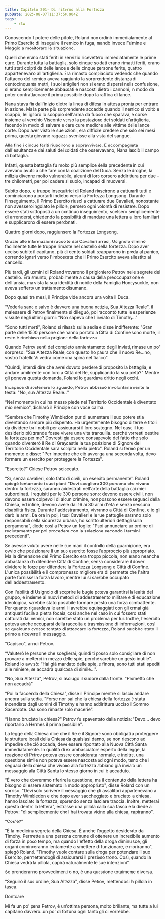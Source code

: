```yaml
---
title: Capitolo 201- Di ritorno alla Fortezza
pubDate: 2025-08-07T11:37:50.904Z
tags:
    - rtw
---
```



Conoscendo il potere delle pillole, Roland non ordinò immediatamente al Primo Esercito di inseguire il nemico in fuga, mandò invece Fulmine e Maggie a monitorare la situazione.


Quelli che erano stati feriti in servizio ricevettero immediatamente le prime cure. Durante tutta la battaglia, solo cinque soldati erano rimasti feriti, erano tutti stati colpiti da delle lance e delle cinque persone ferite, quattro appartenevano all'artiglieria. Era rimasto compiaciuto vedendo che quando l'attacco del nemico aveva raggiunto la sorprendente distanza di centocinquanta metri, i suoi artiglieri non si erano dispersi nella confusione, si erano semplicemente abbassati e nascosti dietro i cannoni, in modo da poter contrattaccare il prima possibile dopo la raffica di lance.


Nana stava fin dall'inizio dietro la linea di difesa in attesa pronta per entrare in azione. Ma la parte più sorprendente accadde quando il nemico si voltò e scappò, lei ignorò lo scoppio dell'arma da fuoco che sparava, e corse insieme al vecchio Visconte verso la postazione dei soldati d'artiglieria, facendo in modo di salvare e dare cure mediche alle vittime delle lance corte. Dopo aver visto le sue azioni, era difficile credere che solo sei mesi prima, questa giovane ragazza svenisse alla vista del sangue.


Alla fine i cinque feriti riuscirono a sopravvivere. E accompagnata dall'esultanza e dai saluti dei soldati che osservavano, Nana lasciò il campo di battaglia.


Infatti, questa battaglia fu molto più semplice della precedente in cui avevano avuto a che fare con la coalizione del Duca. Senza le droghe, la milizia divenne molto vulnerabile, alcuni di loro corsero addirittura per due – tre chilometri, per poi cadere al suolo, incapaci di muoversi.


Subito dopo, le truppe inseguitrici di Roland riuscirono a catturarli tutti e cominciarono a portarli indietro verso la Fortezza Longsong. Durante l'inseguimento, il Primo Esercito riuscì a catturare due Cavalieri, nonostante non avessero ingoiato le pillole, persero ogni volontà di resistere. Dopo essere stati sottoposti a un continuo inseguimento, scelsero semplicemente di arrendersi, chiedendo la possibilità di mandare una lettera ai loro familiari e supplicarono di essere perdonati.


Quattro giorni dopo, raggiunsero la Fortezza Longsong.


Grazie alle informazioni raccolte dai Cavalieri arresi, Usignolo eliminò facilmente tutte le truppe rimaste nel castello della fortezza. Dopo aver ucciso subito il capitano, più di cento soldati scapparono in preda al panico, correndo ignari verso l'imboscata che il Primo Esercito aveva allestito al cancello.


Più tardi, gli uomini di Roland trovarono il prigioniero Petrov nelle segrete del castello. Era smunto, probabilmente a causa della preoccupazione e dell'ansia, ma vista la sua identità di nobile della Famiglia Honeysuckle, non aveva sofferto un trattamento disumano.


Dopo quasi tre mesi, il Principe vide ancora una volta il Duca.


“Vederla sano e salvo è davvero una buona notizia, Sua Altezza Reale", il malessere di Petrov finalmente si dileguò, poi raccontò tutte le esperienze vissute negli ultimi giorni: “Non sapevo che l'inviato di Timothy..."


“Sono tutti morti", Roland si rilassò sulla sedia e disse indifferente: "Gran parte delle 1500 persone che hanno portato a Città di Confine sono morte, il resto è rinchiuso nella prigione della fortezza.


Quando Petrov sentì del completo annientamento degli inviati, rimase un po' sorpreso: "Sua Altezza Reale, con questo ho paura che il nuovo Re...no, vostro fratello Vi vedrà come una spina nel fianco".


“Quindi, intendi dire che avrei dovuto perdere di proposito la battaglia, e andare umilmente con loro a Città del Re, supplicando la sua pietà?" Mentre gli poneva questa domanda, Roland lo guardava dritto negli occhi.


Incapace di sostenere lo sguardo, Petrov abbassò involontariamente la testa: "No, sua Altezza Reale..."


“Nel momento in cui ha messo piede nel Territorio Occidentale è diventato mio nemico", dichiarò il Principe con voce calma.


“Sembra che Timothy Wimbledon pur di aumentare il suo potere stia diventando sempre più disperato. Ha urgentemente bisogno di terre e titoli da dividere tra i nobili per assicurarsi il loro sostegno. Nel caso il tuo desiderio più grande fosse vivere una vita tranquilla, perché vorresti gestire la fortezza per me? Dovresti già essere consapevole del fatto che solo quando diventerò il Re di Graycastle la tua posizione di Signore del Territorio Occidentale sarà scolpita nella pietra". Roland si fermò per un momento e disse: "Per impedire che ciò avvenga una seconda volta, devo formare un esercito per proteggere la Fortezza".


“Esercito?" Chiese Petrov scioccato.


“Sì, senza cavalieri, solo fatto di civili, un esercito permanente". Roland spiegò lentamente i suoi piani: "Devi scegliere 300 persone che vivano dentro la fortezza, saranno addestrati nell'arte della battaglia dai miei subordinati. I requisiti per le 300 persone sono: devono essere civili, non devono essere colpevoli di alcun crimine, non possono essere seguaci della Chiesa, ed infine, devono avere dai 16 ai 30 anni d'età e senza nessuna disabilità fisica. Durante l'addestramento, vivranno a Città di Confine, e io gli darò le armi. Da ora in poi, i tuoi Cavalieri e le tue pattuglie saranno solo responsabili della sicurezza urbana, ho scritto ulteriori dettagli sulla pergamena", diede così a Petrov un foglio: "Puoi annunciare un ordine di reclutamento per poi procedere con la selezione secondo i termini precedenti".


Se avesse voluto avere nelle sue mani il controllo della guarnigione, era ovvio che posizionare lì un suo esercito fosse l'approccio più appropriato. Ma la dimensione del Primo Esercito era troppo piccola, non erano neanche abbastanza da difendere Città di Confine, senza considerare il dover dividere le forze per difendere la Fortezza Longsong e Città di Confine. L'unica possibilità e il compromesso migliore era di permette che l'altra parte fornisse la forza lavoro, mentre lui si sarebbe occupato dell'addestramento.


Con l'abilità di Usignolo di scoprire le bugie poteva garantirsi la lealtà del gruppo, e insieme ai nuovi metodi di addestramento militare e di educazione ideologica, sarebbe stato possibile formare presto una forza combattente. Per quanto riguardava le armi, li avrebbe equipaggiati con gli ormai già antiquati fucile a pietra focaia, così anche nel caso in cui fossero stati catturati dai nemici, non sarebbe stato un problema per lui. Inoltre, l'esercito poteva anche occuparsi della raccolta e trasmissione di informazioni, così se qualcuno avesse tentato di attaccare la fortezza, Roland sarebbe stato il primo a ricevere il messaggio.


“Capisco", annuì Petrov.


“Valuterò le persone che sceglierai, quindi ti posso solo consigliare di non provare a metterci in mezzo delle spie, perché sarebbe un gesto inutile". Roland lo avvisò: “Hai già mandato delle spie, e finora, sono tutti stati spediti alle miniere, se accadrà qualcosa di simile...".


“No, Sua Altezza", Petrov, si asciugò il sudore dalla fronte. "Prometto che non accadrà".


“Poi la faccenda della Chiesa", disse il Principe mentre si lasciò andare ancora sulla sedia. "Forse non sai che la chiesa della fortezza è stata incendiata dagli uomini di Timothy e hanno addirittura ucciso il Sommo Sacerdote. Ora sono rimaste solo macerie".


“Hanno bruciato la chiesa?" Petrov fu spaventato dalla notizia: "Devo... devo riportarlo a Hermes il prima possibile".


La legge della Chiesa dice che il Re e il Signore sono obbligati a proteggere le strutture locali della Chiesa da qualsiasi danno, se non riescono ad impedire che ciò accada, deve essere riportato alla Nuova Città Santa immediatamente. In qualità di ex ambasciatore esperto della legge, la reazione di Petrov poteva essere considerata normale, e inoltre, una questione simile non poteva essere nascosta ad ogni modo, temo che i seguaci della chiesa che vivono alla fortezza abbiano già inviato un messaggio alla Città Santa lo stesso giorno in cui è accaduto.


“È vero che dovremmo riferire la questione, ma il contenuto della lettera ha bisogno di essere sistemato in modo appropriato", disse Roland con un sorriso. "Devi solo scrivere il messaggio che gli assalitori appartenevano a Timothy Wimbledon e che dopo aver saccheggiato e bruciato la chiesa, hanno lasciato la fortezza, sparendo senza lasciare traccia. Inoltre, metterai questo dentro la lettera", estrasse una pillola dalla sua tasca e la diede a Petrov: "dì semplicemente che l'hai trovata vicino alla chiesa, capiranno".


“Cos'è?”


“È la medicina segreta della Chiesa. È anche l'oggetto desiderato da Timohy. Permette a una persona comune di ottenere un incredibile aumento di forza in poco tempo, ma quando l'effetto della droga diminuisce, gli organi cominceranno lentamente a smettere di funzionare, e moriranno", spiegò Roland. "Timothy vuole contare sulla droga per potenziare il suo Esercito, permettendogli di assicurarsi il prezioso trono. Così, quando la Chiesa vedrà la pillola, capirà naturalmente le sue intenzioni”.


Se prenderanno provvedimenti o no, è una questione totalmente diversa.


“Seguirò il suo ordine, Sua Altezza", disse Petrov, mettendosi la pillola in tasca.




Dontcare




Mi fa un po' pena Petrov, è un'ottima persona, molto brillante, ma tutte a lui capitano davvero..un po' di fortuna ogni tanto gli ci vorrebbe.


                                



